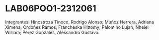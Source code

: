# LAB06POO1-2312061
Integrantes:
Hinostroza Tinoco, Rodrigo Alonso;
Muñoz Herrera, Adriana Ximena;
Ordoñez Ramos, Francheska Hittomy;
Palomino Lujan, Nheiel William;
Pérez Gonzales, Alessandro Gustavo.

